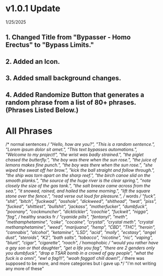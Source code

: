 # v1.0.1 Update
1/25/2025

## 1. Changed Title from "Bypasser - Homo Erectus" to "Bypass Limits."

## 2. Added an Icon.

## 3. Added small background changes.

## 4. Added Randomize Button that generates a random phrase from a list of 80+ phrases. (Phrases Listed Below.)



# All Phrases

/* normal sentences */
"Hello, how are you?",
"This is a random sentence.",
"Lorem ipsum dolor sit amet.",
"This text bypasses automations.",
"Welcome to my project!",
"the wrist was badly strained.",
"the piglet chased the butterfly.",
"the boy was there when the sun rose.",
"the juice of lemons makes fine punch.",
"the boy was there when the sun rose.",
"she wiped the sweat off her brow.",
"kick the ball straight and follow through.",
"the ship was torn apart on the sharp reef.",
"the birch canoe slid on the smooth planks.",
"the source of the huge river is the clear spring.",
"note closely the size of the gas tank.",
"the salt breeze came across from the sea.",
"it snowed, rained, and hailed the same morning.",
"lift the square stone over the fence.",
"read verse out loud for pleasure.",
/* words */
"fuck",
"shit",
"bitch",
"fuckwad",
"asshole",
"dickweed",
"shithead",
"twat",
"piss",
"fucked",
"shittiest",
"bullshit",
"jackass",
"motherfucker",
"dumbfuck",
"poonany",
"cockmuncher",
"dicktickler",
"coochie",
"fuckwit",
"nigga",
"fag",
/* healthy snacks fr */
"cyanide pills",
"fentanyl",
"meth",
"methamphetamine",
"coke",
"cocaine",
"crystal",
"crystal meth",
"crystal methamphetamine",
"weed",
"marijuana",
"hemp",
"CBD",
"THC",
"heroin",
"cannabis",
"alcohol",
"ketamine",
"LSD",
"acid",
"molly",
"ecstasy",
"angel dust",
"steroids",
"K2",
"bath salts",
"tobacco",
"nicotine",
"nic",
"vaping",
"blunt",
"cigar",
"cigarette",
"roach",
/* homophobic */
"would you rather have a gay son or thot daughter",
"get a life you fag",
"there are 2 genders only you dumbfuck",
"drop a TSAR bomb in a crowd of gay people",
"what the fuck is a omni",
"ew! a fag!!!",
"woah faggot! chill down!",
/* there was supposed to be more, and more categories but i gave up.*/
"i'm not writing any more of these"
